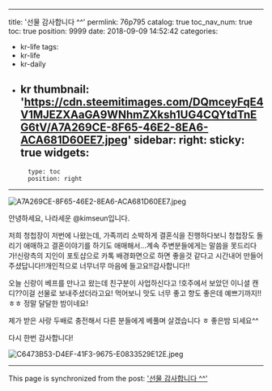 
---
title: '선물 감사합니다 ^^'
permlink: 76p795
catalog: true
toc_nav_num: true
toc: true
position: 9999
date: 2018-09-09 14:52:42
categories:
- kr-life
tags:
- kr-life
- kr-daily
- kr
thumbnail: 'https://cdn.steemitimages.com/DQmceyFqE4V1MJEZXAaGA9WNhmZXksh1UG4CQYtdTnEG6tV/A7A269CE-8F65-46E2-8EA6-ACA681D60EE7.jpeg'
sidebar:
    right:
        sticky: true
widgets:
    -
        type: toc
        position: right
---


![A7A269CE-8F65-46E2-8EA6-ACA681D60EE7.jpeg](https://cdn.steemitimages.com/DQmceyFqE4V1MJEZXAaGA9WNhmZXksh1UG4CQYtdTnEG6tV/A7A269CE-8F65-46E2-8EA6-ACA681D60EE7.jpeg)

안녕하세요, 나라세운 @kimseun입니다.

저희 청첩장이 저번에 나왔는데, 가족끼리 소박하게 결혼식을 진행하다보니 청첩장도 돌리기 애매하고 결혼이야기를 하기도 애매해서...계속 주변분들에게는 말씀을 못드리다가!신랑측의 지인이 포토샵으로 카톡 배경화면으로 하면 좋을것 같다고 시간내어 만들어 주셨답니다!!개인적으로 너무너무 마음에 들고요!!감사합니다!!

오늘 신랑이 베프를 만나고 왔는데 친구분이 사업하신다고 !호주에서 보았던 이니셜 캔디??이걸 선물로 보내주셨더라고요! 먹어보니 맛도 너무 좋고 향도 좋은데 예쁘기까지!!ㅎㅎ 정말 달달한 밤이네요!

제가 받은 사랑 두배로 충전해서 다른 분들에게 베풀며 살겠습니다 ㅎ 좋은밤 되세요^^


다시 한번 감사합니다!


![C6473B53-D4EF-41F3-9675-E0833529E12E.jpeg](https://cdn.steemitimages.com/DQmPvWXwdWbdtfrAQtHFBS4zhbPg5H92z28kp6KQgtrXkTx/C6473B53-D4EF-41F3-9675-E0833529E12E.jpeg)

- - -

This page is synchronized from the post: ['선물 감사합니다 ^^'](https://steemit.com/@kimseun/76p795)
